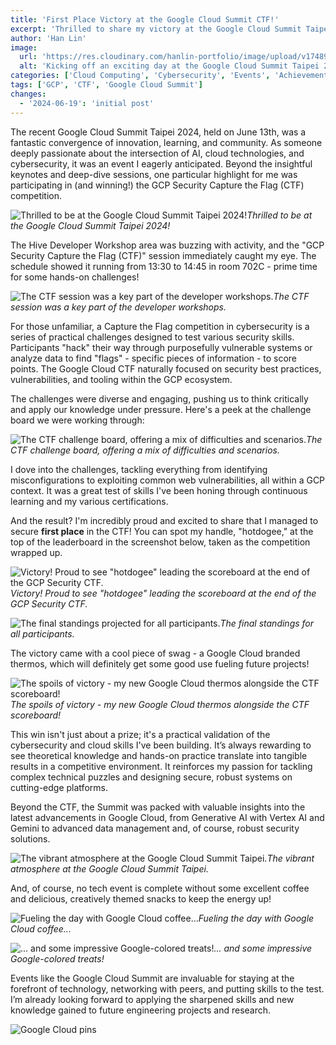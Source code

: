 ```yaml
---
title: 'First Place Victory at the Google Cloud Summit CTF!'
excerpt: 'Thrilled to share my victory at the Google Cloud Summit Taipei 2024, where I clinched 1st place in the GCP Security Capture the Flag (CTF)!'
author: 'Han Lin'
image:
  url: 'https://res.cloudinary.com/hanlin-portfolio/image/upload/v1748948130/google-summit-24-selfie-taipei-sign_wexe8z.jpg'
  alt: 'Kicking off an exciting day at the Google Cloud Summit Taipei 2024!'
categories: ['Cloud Computing', 'Cybersecurity', 'Events', 'Achievements']
tags: ['GCP', 'CTF', 'Google Cloud Summit']
changes:
  - '2024-06-19': 'initial post'
---
```


The recent Google Cloud Summit Taipei 2024, held on June 13th, was a fantastic convergence of innovation, learning, and community. As someone deeply passionate about the intersection of AI, cloud technologies, and cybersecurity, it was an event I eagerly anticipated. Beyond the insightful keynotes and deep-dive sessions, one particular highlight for me was participating in (and winning!) the GCP Security Capture the Flag (CTF) competition.

![Thrilled to be at the Google Cloud Summit Taipei 2024!](https://res.cloudinary.com/hanlin-portfolio/image/upload/v1748948150/google-summit-24-venue-interior-new-way-to-cloud-banner_pujfuj.jpg)_Thrilled to be at the Google Cloud Summit Taipei 2024!_

The Hive Developer Workshop area was buzzing with activity, and the "GCP Security Capture the Flag (CTF)" session immediately caught my eye. The schedule showed it running from 13:30 to 14:45 in room 702C - prime time for some hands-on challenges!

![The CTF session was a key part of the developer workshops.](https://res.cloudinary.com/hanlin-portfolio/image/upload/v1748948133/google-summit-24-workshop-schedule-ai-security-data_ycsucr.jpg)_The CTF session was a key part of the developer workshops._

For those unfamiliar, a Capture the Flag competition in cybersecurity is a series of practical challenges designed to test various security skills. Participants "hack" their way through purposefully vulnerable systems or analyze data to find "flags" - specific pieces of information - to score points. The Google Cloud CTF naturally focused on security best practices, vulnerabilities, and tooling within the GCP ecosystem.

The challenges were diverse and engaging, pushing us to think critically and apply our knowledge under pressure. Here's a peek at the challenge board we were working through:

![The CTF challenge board, offering a mix of difficulties and scenarios.](https://res.cloudinary.com/hanlin-portfolio/image/upload/v1748948127/google-summit-24-ctf-challenges-interface_scqklk.png)_The CTF challenge board, offering a mix of difficulties and scenarios._

I dove into the challenges, tackling everything from identifying misconfigurations to exploiting common web vulnerabilities, all within a GCP context. It was a great test of skills I've been honing through continuous learning and my various certifications.

And the result? I'm incredibly proud and excited to share that I managed to secure **first place** in the CTF! You can spot my handle, "hotdogee," at the top of the leaderboard in the screenshot below, taken as the competition wrapped up.

![Victory! Proud to see "hotdogee" leading the scoreboard at the end of the GCP Security CTF.](https://res.cloudinary.com/hanlin-portfolio/image/upload/v1748948137/google-summit-24-ctf-scoreboard-admin-view-presentation_loriyx.jpg)_Victory! Proud to see "hotdogee" leading the scoreboard at the end of the GCP Security CTF._

![The final standings projected for all participants.](https://res.cloudinary.com/hanlin-portfolio/image/upload/v1748948128/google-summit-24-ctf-scoreboard-top-users_auqci5.png)_The final standings for all participants._

The victory came with a cool piece of swag - a Google Cloud branded thermos, which will definitely get some good use fueling future projects!

![The spoils of victory - my new Google Cloud thermos alongside the CTF scoreboard!](https://res.cloudinary.com/hanlin-portfolio/image/upload/v1748948143/google-summit-24-laptops-ctf-scoreboard-water-bottle-angle-2_zxqqww.jpg)_The spoils of victory - my new Google Cloud thermos alongside the CTF scoreboard!_

This win isn't just about a prize; it's a practical validation of the cybersecurity and cloud skills I've been building. It’s always rewarding to see theoretical knowledge and hands-on practice translate into tangible results in a competitive environment. It reinforces my passion for tackling complex technical puzzles and designing secure, robust systems on cutting-edge platforms.

Beyond the CTF, the Summit was packed with valuable insights into the latest advancements in Google Cloud, from Generative AI with Vertex AI and Gemini to advanced data management and, of course, robust security solutions.

![The vibrant atmosphere at the Google Cloud Summit Taipei.](https://res.cloudinary.com/hanlin-portfolio/image/upload/v1748948149/google-summit-24-macarons-dessert-table_jrna12.jpg)_The vibrant atmosphere at the Google Cloud Summit Taipei._

And, of course, no tech event is complete without some excellent coffee and delicious, creatively themed snacks to keep the energy up!

![Fueling the day with Google Cloud coffee...](https://res.cloudinary.com/hanlin-portfolio/image/upload/v1748948146/google-summit-24-latte-art-robot-dog-gemini-badge_lofuho.jpg)_Fueling the day with Google Cloud coffee..._

![... and some impressive Google-colored treats!](https://res.cloudinary.com/hanlin-portfolio/image/upload/v1748948138/google-summit-24-colorful-cupcakes-dessert_t8nflr.jpg)_... and some impressive Google-colored treats!_

Events like the Google Cloud Summit are invaluable for staying at the forefront of technology, networking with peers, and putting skills to the test. I’m already looking forward to applying the sharpened skills and new knowledge gained to future engineering projects and research.

![Google Cloud pins](https://res.cloudinary.com/hanlin-portfolio/image/upload/v1748948130/google-summit-24-assorted-google-badges-swag_potxtl.jpg)
